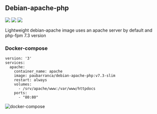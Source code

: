 Debian-apache-php
-------------
![](https://img.shields.io/docker/cloud/automated/paubarranca/debian-apache-php) ![](https://img.shields.io/docker/pulls/paubarranca/debian-apache-php) ![](https://img.shields.io/docker/cloud/build/paubarranca/debian-apache-php)

Lightweight debian-apache image uses an apache server by default and php-fpm 7.3 version

### Docker-compose

    version: '3'
    services:
      apache:
        container_name: apache
        image: paubarranca/debian-apache-php:v7.3-slim
        restart: always
        volumes:
          - /srv/apache/www:/var/www/httpdocs
        ports:
          - "80:80"

![docker-compose](https://user-images.githubusercontent.com/49031072/64709154-14d2b380-d4b6-11e9-8613-ee343a9e4cce.png)